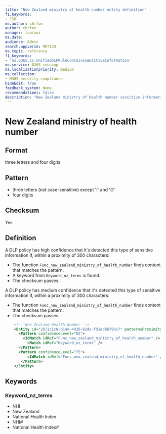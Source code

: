 ```yaml
---
title: "New Zealand ministry of health number entity definition"
f1.keywords:
- CSH
ms.author: chrfox
author: chrfox
manager: laurawi
ms.date:
audience: Admin
search.appverid: MET150
ms.topic: reference
f1_keywords:
- 'ms.o365.cc.UnifiedDLPRuleContainsSensitiveInformation'
ms.service: O365-seccomp
ms.localizationpriority: medium
ms.collection:
- M365-security-compliance
hideEdit: true
feedback_system: None
recommendations: false
description: "New Zealand ministry of health number sensitive information type entity definition."
---
```


# New Zealand ministry of health number

## Format

three letters and four digits

## Pattern

- three letters (not case-sensitive) except 'I' and 'O'
- four digits

## Checksum

Yes

## Definition

A DLP policy has high confidence that it's detected this type of sensitive information if, within a proximity of 300 characters:

- The function `Func_new_zealand_ministry_of_health_number` finds content that matches the pattern.
- A keyword from `Keyword_nz_terms` is found.
- The checksum passes.

A DLP policy has medium confidence that it's detected this type of sensitive information if, within a proximity of 300 characters:

- The function `Func_new_zealand_ministry_of_health_number` finds content that matches the pattern.
- The checksum passes.

```xml
    <!-- New Zealand Health Number -->
    <Entity id="2b71c1c8-d14e-4430-82dc-fd1ed6bf05c7" patternsProximity="300" recommendedConfidence="85">
      <Pattern confidenceLevel="85">
        <IdMatch idRef="Func_new_zealand_ministry_of_health_number" />
          <Match idRef="Keyword_nz_terms" />
      </Pattern>
      <Pattern confidenceLevel="75">
          <IdMatch idRef="Func_new_zealand_ministry_of_health_number" />
       </Pattern>
    </Entity>
```

## Keywords

### Keyword_nz_terms

- NHI
- New Zealand
- National Health Index
- NHI#
- National Health Index#